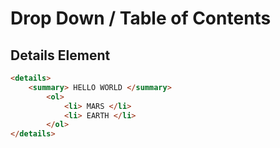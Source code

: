 # Drop Down / Table of Contents 
## Details Element 
```html
<details>
    <summary> HELLO WORLD </summary>
        <ol>
            <li> MARS </li>
            <li> EARTH </li>
        </ol> 
</details>
```

